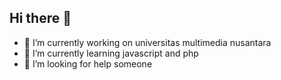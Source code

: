 ## Hi there 👋

- 🔭 I’m currently working on universitas multimedia nusantara
- 🌱 I’m currently learning javascript and php
- 🤔 I’m looking for help someone
